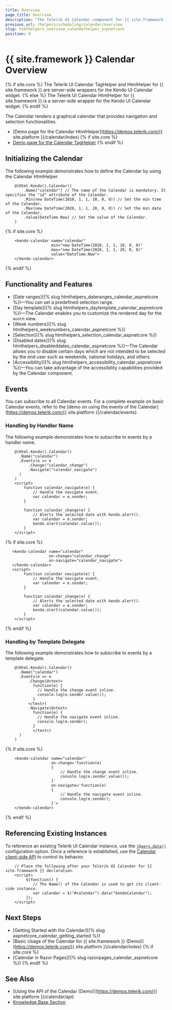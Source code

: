 ```yaml
---
title: Overview
page_title: Overview
description: "The Telerik UI Calendar component for {{ site.framework }} provides a styled UI Calendar."
previous_url: /helpers/scheduling/calendar/overview
slug: htmlhelpers_overview_calendarhelper_aspnetcore
position: 0
---
```


# {{ site.framework }} Calendar Overview

{% if site.core %}
The Telerik UI Calendar TagHelper and HtmlHelper for {{ site.framework }} are server-side wrappers for the Kendo UI Calendar widget.
{% else %}
The Telerik UI Calendar HtmlHelper for {{ site.framework }} is a server-side wrapper for the Kendo UI Calendar widget.
{% endif %}

The Calendar renders a graphical calendar that provides navigation and selection functionalities.

* [Demo page for the Calendar HtmlHelper](https://demos.telerik.com/{{ site.platform }}/calendar/index)
{% if site.core %}
* [Demo page for the Calendar TagHelper](https://demos.telerik.com/aspnet-core/calendar/tag-helper)
{% endif %}

## Initializing the Calendar

The following example demonstrates how to define the Calendar by using the Calendar HtmlHelper.

```HtmlHelper
    @(Html.Kendo().Calendar()
        .Name("calendar") // The name of the Calendar is mandatory. It specifies the "id" attribute of the Calendar.
        .Min(new DateTime(2010, 1, 1, 10, 0, 0)) // Set the min time of the Calendar.
        .Max(new DateTime(2020, 1, 1, 20, 0, 0)) // Set the min date of the Calendar.
        .Value(DateTime.Now) // Set the value of the Calendar.
    )
```
{% if site.core %}
```TagHelper
    <kendo-calendar name="calendar"
                    min="new DateTime(2010, 1, 1, 10, 0, 0)"
                    max="new DateTime(2020, 1, 1, 20, 0, 0)"
                    value="DateTime.Now">
    </kendo-calendar>
```
{% endif %}


## Functionality and Features

* [Date ranges]({% slug htmlhelpers_dateranges_calendar_aspnetcore %})&mdash;You can set a predefined selection range.
* [Day template]({% slug htmlhelpers_daytemplate_calendar_aspnetcore %})&mdash;The Calendar enables you to customize the rendered day for the `month` view.
* [Week numbers]({% slug htmlhelpers_weeknumbers_calendar_aspnetcore %})
* [Selection]({% slug htmlhelpers_selection_calendar_aspnetcore %})
* [Disabled dates]({% slug htmlhelpers_disableddates_calendar_aspnetcore %})&mdash;The Calendar allows you to disable certain days which are not intended to be selected by the end user such as weekends, national holidays, and others.
* [Accessibility]({% slug htmlhelpers_accessibility_calendar_aspnetcore %})&mdash;You can take advantage of the accessibility capabilities provided by the Calendar component.


## Events

You can subscribe to all Calendar events. For a complete example on basic Calendar events, refer to the [demo on using the events of the Calendar](https://demos.telerik.com/{{ site.platform }}/calendar/events).

### Handling by Handler Name

The following example demonstrates how to subscribe to events by a handler name.

```HtmlHelper
    @(Html.Kendo().Calendar()
      .Name("calendar")
      .Events(e => e
          .Change("calendar_change")
          .Navigate("calendar_navigate")
      )
    )
    <script>
        function calendar_navigate(e) {
            // Handle the navigate event.
            var calendar = e.sender;
        }

        function calendar_change(e) {
            // Alerts the selected date with kendo.alert().
            var calendar = e.sender;
            kendo.alert(calendar.value());
        }
    </script>
```
{% if site.core %}
```TagHelper
   <kendo-calendar name="calendar"
                   on-change="calendar_change"
                   on-navigate="calendar_navigate">
   </kendo-calendar>
   <script>
        function calendar_navigate(e) {
            // Handle the navigate event.
            var calendar = e.sender;
        }

        function calendar_change(e) {
            // Alerts the selected date with kendo.alert().
            var calendar = e.sender;
            kendo.alert(calendar.value());
        }
    </script>
```    
{% endif %}

### Handling by Template Delegate

The following example demonstrates how to subscribe to events by a template delegate.

```HtmlHelper
    @(Html.Kendo().Calendar()
      .Name("calendar")
      .Events(e => e
          .Change(@<text>
            function(e) {
              // Handle the change event inline.
              console.log(e.sender.value());
            }
          </text>)
          .Navigate(@<text>
            function(e) {
              // Handle the navigate event inline.
              console.log(e.sender);
            }
            </text>)
      )
    )
```
{% if site.core %}
```TagHelper.cshtml
    <kendo-calendar name="calendar"
                    on-change='function(e)
                    {
                        // Handle the change event inline.
                        console.log(e.sender.value());
                    }'
                    on-navigate='function(e)
                    {
                        // Handle the navigate event inline.
                        console.log(e.sender);
                    }'>
    </kendo-calendar>
```
{% endif %}

## Referencing Existing Instances

To reference an existing Telerik UI Calendar instance, use the [`jQuery.data()`](https://api.jquery.com/jQuery.data/) configuration option. Once a reference is established, use the [Calendar client-side API](https://docs.telerik.com/kendo-ui/api/javascript/ui/calendar#methods) to control its behavior.

```
    // Place the following after your Telerik UI Calendar for {{ site.framework }} declaration.
    <script>
         $(function() {
            // The Name() of the Calendar is used to get its client-side instance.
            var calendar = $("#calendar").data("kendoCalendar");
         });
    </script>
```

## Next Steps

* [Getting Started with the Calendar]({% slug aspnetcore_calendar_getting_started %})
* [Basic Usage of the Calendar for {{ site.framework }} (Demo)](https://demos.telerik.com/{{ site.platform }}/calendar/index)
{% if site.core %}
* [Calendar in Razor Pages]({% slug razorpages_calendar_aspnetcore %})
{% endif %}

## See Also

* [Using the API of the Calendar (Demo)](https://demos.telerik.com/{{ site.platform }}/calendar/api)
* [Knowledge Base Section](/knowledge-base)